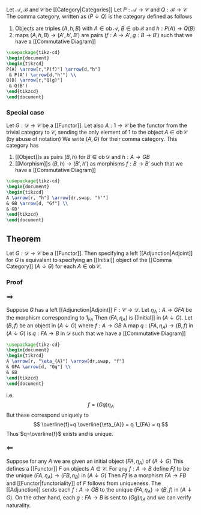 Let $\mathcal{A}$, $\mathcal{B}$ and $\mathcal{C}$ be [[Category|Categories]]
Let $P:\mathcal{A}\to \mathcal{C}$ and $Q:\mathcal{B}\to \mathcal{C}$
The comma category, written as $(P\downarrow Q)$ 
is the category defined as follows
1. Objects are triples $(A,h,B)$ with $A\in \operatorname{ob}\mathcal{A}$, $B\in \operatorname{ob}\mathcal{B}$ and $h:P(A)\to Q(B)$
2. maps $(A,h,B)\to(A',h',B')$ are pairs $(f:A\to A',g:B\to B')$ 
   such that we have a [[Commutative Diagram]]
```tikz
\usepackage{tikz-cd}
\begin{document}
\begin{tikzcd}
P(A) \arrow[r,"P(f)"] \arrow[d,"h"]
 & P(A') \arrow[d,"h'"] \\
Q(B) \arrow[r,"Q(g)"]
 & Q(B')
\end{tikzcd}
\end{document}
```
### Special case
Let $G:\mathcal{D}\to \mathcal{C}$ be a [[Functor]].
Let also $A:1\to \mathcal{C}$ be the functor from the trivial category to $\mathcal{C}$,
sending the only element of $1$ to the object $A\in \operatorname{ob}\mathcal{C}$ (by abuse of notation)
We write $(A,G)$ for their comma category.
This category has
1. [[Object]]s as pairs $(B,h)$ for $B\in \operatorname{ob}\mathcal{D}$ and $h:A\to GB$
2. [[Morphism]]s $(B,h)\to(B',h')$ as morphisms $f:B\to B'$
   such that we have a [[Commutative Diagram]]
```tikz
\usepackage{tikz-cd}
\begin{document}
\begin{tikzcd}
A \arrow[r, "h"] \arrow[dr,swap, "h'"] 
& GB \arrow[d, "Gf"] \\
& GB'
\end{tikzcd}
\end{document}
```
## Theorem
Let $G:\mathcal{D}\to \mathcal{C}$ be a [[Functor]].
Then specifying a left [[Adjunction|Adjoint]] for $G$
is equivalent to
specifying an [[Initial]] object of the [[Comma Category]] $(A\downarrow G)$ 
for each $A\in \operatorname{ob}\mathcal{C}$.
### Proof
#### $\implies$
Suppose $G$ has a left [[Adjunction|Adjoint]] $F:\mathcal{C}\to \mathcal{D}$.
Let $\eta_{A}:A\to GFA$ be the morphism corresponding to $1_{FA}$ 
Then $(FA, \eta_{A})$ is [[Initial]] in $(A\downarrow G)$. 
Let $(B,f)$ be an object in $(A\downarrow G)$ where $f:A\to GB$
A map $q:(FA,\eta_{A})\to(B,f)$ in $(A\downarrow G)$ is $q:FA\to B$ in $\mathcal{D}$
such that we have a [[Commutative Diagram]]
```tikz
\usepackage{tikz-cd}
\begin{document}
\begin{tikzcd}
A \arrow[r, "\eta_{A}"] \arrow[dr,swap, "f"] 
& GFA \arrow[d, "Gq"] \\
& GB
\end{tikzcd}
\end{document}
```
i.e.
$$
f=(Gq)\eta_{A}
$$
But these correspond uniquely to
$$
\overline{f}=q \overline{\eta_{A}} = q 1_{FA} = q
$$
Thus $q=\overline{f}$ exists and is unique.
#### $\impliedby$
Suppose for any $A$ we are given an initial object $(FA,\eta_{A})$ of $(A\downarrow G)$
This defines a [[Functor]] $F$ on objects $A\in \mathcal{C}$.
For any $f:A\to B$ define $Ff$ to be the unique $(FA,\eta_{A})\to(FB,\eta_{B})$ in $(A\downarrow G)$
Then $Ff$ is a morphism $FA\to FB$ 
and [[Functor|functoriality]] of $F$ follows from uniqueness.
The [[Adjunction]] sends each $f:A\to GB$
to the unique $(FA,\eta_{A})\to(B,f)$ in $(A\downarrow G)$.
On the other hand, each $g:FA\to B$ 
is sent to $(Gg)\eta_{A}$ and we can verify naturality.